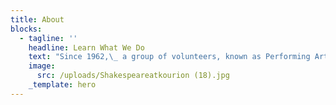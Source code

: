 ```yaml
---
title: About
blocks:
  - tagline: ''
    headline: Learn What We Do
    text: "Since 1962,\_ a group of volunteers, known as Performing Arts for Cyprus Charities (PACC), arrange, manage and act in a Shakespearean play.\n\n\n\nEach performance is staged at the ancient Amphitheatre at Kourion (Curium) with the permission of the Cyprus Department of Antiquities, a stunning location for timeless plays that are timeless and present themes that are as relevant today as they were 400 years ago.\_\n\n\n\nRun entirely by volunteers, every cent raised that is not required to stage these productions is given to charities in Cyprus.\n\n\n\nOver the past more than 60 years, charities have benefitted from over 1,900,000 euros in donations from PACC.\_\n\n\n\nWe are not professionals in the theatre but enjoy what we do - on stage and backstage.\n\nSeeing an audience engage with the cast and delight in what they see is to create a little piece of magic.\n"
    image:
      src: /uploads/Shakespeareatkourion (18).jpg
    _template: hero
---
```


